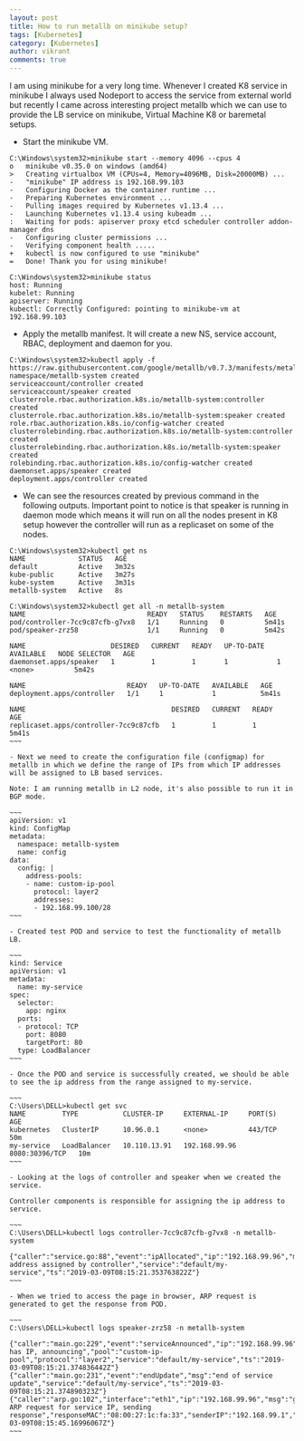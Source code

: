 ```yaml
---
layout: post
title: How to run metallb on minikube setup?
tags: [Kubernetes]
category: [Kubernetes]
author: vikrant
comments: true
--- 
```


I am using minikube for a very long time. Whenever I created K8 service in minikube I always used Nodeport to access the service from external world but recently I came across interesting project metallb which we can use to provide the LB service on minikube, Virtual Machine K8 or baremetal setups. 

- Start the minikube VM. 

~~~
C:\Windows\system32>minikube start --memory 4096 --cpus 4
o   minikube v0.35.0 on windows (amd64)
>   Creating virtualbox VM (CPUs=4, Memory=4096MB, Disk=20000MB) ...
-   "minikube" IP address is 192.168.99.103
-   Configuring Docker as the container runtime ...
-   Preparing Kubernetes environment ...
-   Pulling images required by Kubernetes v1.13.4 ...
-   Launching Kubernetes v1.13.4 using kubeadm ...
:   Waiting for pods: apiserver proxy etcd scheduler controller addon-manager dns
-   Configuring cluster permissions ...
-   Verifying component health .....
+   kubectl is now configured to use "minikube"
=   Done! Thank you for using minikube!

C:\Windows\system32>minikube status
host: Running
kubelet: Running
apiserver: Running
kubectl: Correctly Configured: pointing to minikube-vm at 192.168.99.103
~~~

- Apply the metallb manifest. It will create a new NS, service account, RBAC, deployment and daemon for you. 

~~~
C:\Windows\system32>kubectl apply -f https://raw.githubusercontent.com/google/metallb/v0.7.3/manifests/metallb.yaml
namespace/metallb-system created
serviceaccount/controller created
serviceaccount/speaker created
clusterrole.rbac.authorization.k8s.io/metallb-system:controller created
clusterrole.rbac.authorization.k8s.io/metallb-system:speaker created
role.rbac.authorization.k8s.io/config-watcher created
clusterrolebinding.rbac.authorization.k8s.io/metallb-system:controller created
clusterrolebinding.rbac.authorization.k8s.io/metallb-system:speaker created
rolebinding.rbac.authorization.k8s.io/config-watcher created
daemonset.apps/speaker created
deployment.apps/controller created
~~~

- We can see the resources created by previous command in the following outputs. Important point to notice is that speaker is running in daemon mode which means it will run on all the nodes present in K8 setup however the controller will run as a replicaset on some of the nodes. 

~~~~
C:\Windows\system32>kubectl get ns
NAME             STATUS   AGE
default          Active   3m32s
kube-public      Active   3m27s
kube-system      Active   3m31s
metallb-system   Active   8s

C:\Windows\system32>kubectl get all -n metallb-system
NAME                              READY   STATUS    RESTARTS   AGE
pod/controller-7cc9c87cfb-g7vx8   1/1     Running   0          5m41s
pod/speaker-zrz58                 1/1     Running   0          5m42s

NAME                     DESIRED   CURRENT   READY   UP-TO-DATE   AVAILABLE   NODE SELECTOR   AGE
daemonset.apps/speaker   1         1         1       1            1           <none>          5m42s

NAME                         READY   UP-TO-DATE   AVAILABLE   AGE
deployment.apps/controller   1/1     1            1           5m41s

NAME                                    DESIRED   CURRENT   READY   AGE
replicaset.apps/controller-7cc9c87cfb   1         1         1       5m41s
~~~

- Next we need to create the configuration file (configmap) for metallb in which we define the range of IPs from which IP addresses will be assigned to LB based services. 

Note: I am running metallb in L2 node, it's also possible to run it in BGP mode. 

~~~
apiVersion: v1
kind: ConfigMap
metadata:
  namespace: metallb-system
  name: config
data:
  config: |
    address-pools:
    - name: custom-ip-pool
      protocol: layer2
      addresses:
      - 192.168.99.100/28
~~~ 

- Created test POD and service to test the functionality of metallb LB. 

~~~
kind: Service
apiVersion: v1
metadata:
  name: my-service
spec:
  selector:
    app: nginx
  ports:
  - protocol: TCP
    port: 8080
    targetPort: 80
  type: LoadBalancer
~~~

- Once the POD and service is successfully created, we should be able to see the ip address from the range assigned to my-service. 

~~~
C:\Users\DELL>kubectl get svc
NAME         TYPE           CLUSTER-IP     EXTERNAL-IP     PORT(S)          AGE
kubernetes   ClusterIP      10.96.0.1      <none>          443/TCP          50m
my-service   LoadBalancer   10.110.13.91   192.168.99.96   8080:30396/TCP   10m
~~~

- Looking at the logs of controller and speaker when we created the service. 

Controller components is responsible for assigning the ip address to service. 

~~~
C:\Users\DELL>kubectl logs controller-7cc9c87cfb-g7vx8 -n metallb-system

{"caller":"service.go:88","event":"ipAllocated","ip":"192.168.99.96","msg":"IP address assigned by controller","service":"default/my-service","ts":"2019-03-09T08:15:21.353763822Z"}
~~~

- When we tried to access the page in browser, ARP request is generated to get the response from POD. 

~~~
C:\Users\DELL>kubectl logs speaker-zrz58 -n metallb-system

{"caller":"main.go:229","event":"serviceAnnounced","ip":"192.168.99.96","msg":"service has IP, announcing","pool":"custom-ip-pool","protocol":"layer2","service":"default/my-service","ts":"2019-03-09T08:15:21.374836442Z"}
{"caller":"main.go:231","event":"endUpdate","msg":"end of service update","service":"default/my-service","ts":"2019-03-09T08:15:21.374890323Z"}
{"caller":"arp.go:102","interface":"eth1","ip":"192.168.99.96","msg":"got ARP request for service IP, sending response","responseMAC":"08:00:27:1c:fa:33","senderIP":"192.168.99.1","senderMAC":"0a:00:27:00:00:3f","ts":"2019-03-09T08:15:45.16996067Z"}
~~~
